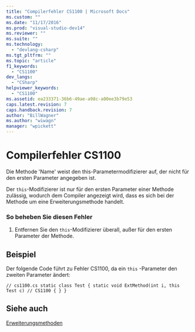 ```yaml
---
title: "Compilerfehler CS1100 | Microsoft Docs"
ms.custom: ""
ms.date: "11/17/2016"
ms.prod: "visual-studio-dev14"
ms.reviewer: ""
ms.suite: ""
ms.technology: 
  - "devlang-csharp"
ms.tgt_pltfrm: ""
ms.topic: "article"
f1_keywords: 
  - "CS1100"
dev_langs: 
  - "CSharp"
helpviewer_keywords: 
  - "CS1100"
ms.assetid: ea233371-36b6-49ae-a98c-a00ee3b79e53
caps.latest.revision: 7
caps.handback.revision: 7
author: "BillWagner"
ms.author: "wiwagn"
manager: "wpickett"
---
```

# Compilerfehler CS1100
Die Methode 'Name' weist den this\-Parametermodifizierer auf, der nicht für den ersten Parameter angegeben ist.  
  
 Der `this`\-Modifizierer ist nur für den ersten Parameter einer Methode zulässig, wodurch dem Compiler angezeigt wird, dass es sich bei der Methode um eine Erweiterungsmethode handelt.  
  
### So beheben Sie diesen Fehler  
  
1.  Entfernen Sie den `this`\-Modifizierer überall, außer für den ersten Parameter der Methode.  
  
## Beispiel  
 Der folgende Code führt zu Fehler CS1100, da ein `this` \-Parameter den zweiten Parameter ändert:  
  
```  
// cs1100.cs static class Test { static void ExtMethod(int i, this Test c) // CS1100 { } }  
```  
  
## Siehe auch  
 [Erweiterungsmethoden](../../csharp/programming-guide/classes-and-structs/extension-methods.md)